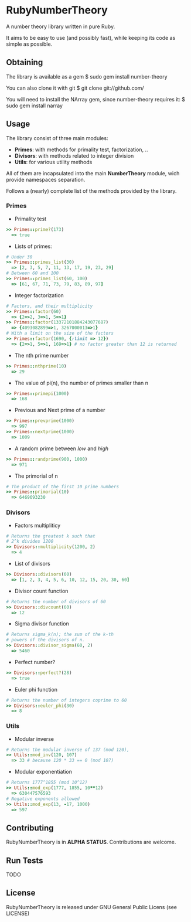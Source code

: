 RubyNumberTheory
================

A number theory library written in pure Ruby. 

It aims to be easy to use (and possibly fast), while keeping its code as simple as possible.

Obtaining
---------

The library is available as a gem
    $ sudo gem install number-theory

You can also clone it with git
    $ git clone git://github.com/

You will need to install the NArray gem, since number-theory requires it:
    $ sudo gem install narray

Usage
-----

The library consist of three main modules:

* **Primes**: with methods for primality test, factorization, ..
* **Divisors**: with methods related to integer division
* **Utils**: for various utility methods

All of them are incapsulated into the main **NumberTheory** module, wich provide namespaces separation.

Follows a (nearly) complete list of the methods provided by the library.

### Primes

* Primality test
```ruby
>> Primes::prime?(173)
  => true
```

* Lists of primes:
```ruby
# Under 30
>> Primes::primes_list(30)
  => [2, 3, 5, 7, 11, 13, 17, 19, 23, 29]
# Between 60 and 100
>> Primes::primes_list(60, 100)
  => [61, 67, 71, 73, 79, 83, 89, 97]
```

* Integer factorization
```ruby
# Factors, and their multiplicity
>> Primes::factor(60)
  => {2=>2, 3=>1, 5=>1} 
>> Primes::factor(13372101884243077687)
  => {4093082899=>1, 3267000013=>1}
# With a limit on the size of the factors
>> Primes::factor(1690, {:limit => 12})
  => {2=>1, 5=>1, 169=>1} # no factor greater than 12 is returned
```

* The nth prime number
```ruby
>> Primes::nthprime(10)
  => 29
```

* The value of pi(n), the number of primes smaller than n
```ruby
>> Primes::primepi(1000)
  => 168
```

* Previous and Next prime of a number
```ruby
>> Primes::prevprime(1000)
  => 997
>> Primes::nextprime(1000)
  => 1009
```

* A random prime between *low* and *high*
```ruby
>> Primes::randprime(900, 1000)
  => 971
```

* The primorial of n
```ruby
# The product of the first 10 prime numbers
>> Primes::primorial(10)
  => 6469693230
```


### Divisors

* Factors multipliticy
```ruby
# Returns the greatest k such that
# 2^k divides 1200
>> Divisors::multiplicity(1200, 2)
  => 4
```

* List of divisors
```ruby
>> Divisors::divisors(60)
  => [1, 2, 3, 4, 5, 6, 10, 12, 15, 20, 30, 60]
```

* Divisor count function
```ruby
# Returns the number of divisors of 60
>> Divisors::divcount(60)
  => 12
```

* Sigma divisor function
```ruby
# Returns sigma_k(n); the sum of the k-th 
# powers of the divisors of n.
>> Divisors::divisor_sigma(60, 2)
  => 5460
```

* Perfect number?
```ruby
>> Divisors::perfect?(28)
  => true
```

* Euler phi function
```ruby
# Returns the number of integers coprime to 60
>> Divisors::euler_phi(30)
  => 8
```

### Utils

* Modular inverse
```ruby
# Returns the modular inverse of 137 (mod 120),
>> Utils::mod_inv(120, 107)
  => 33 # because 120 * 33 == 0 (mod 107)
```

* Modular exponentiation
```ruby
# Returns 1777^1855 (mod 10^12)
>> Utils::mod_exp(1777, 1855, 10**12)
  => 630447576593
# Negative exponents allowed
>> Utils::mod_exp(13, -17, 1000)
  => 597
```

Contributing
------------

RubyNumberTheory is in **ALPHA STATUS**. Contributions are welcome.


Run Tests
---------
TODO


License
------------

RubyNumberTheory is released under GNU General Public Licens (see LICENSE)


